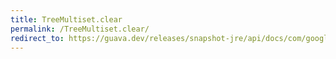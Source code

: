 ```yaml
---
title: TreeMultiset.clear
permalink: /TreeMultiset.clear/
redirect_to: https://guava.dev/releases/snapshot-jre/api/docs/com/google/common/collect/TreeMultiset.html#clear--
---
```

